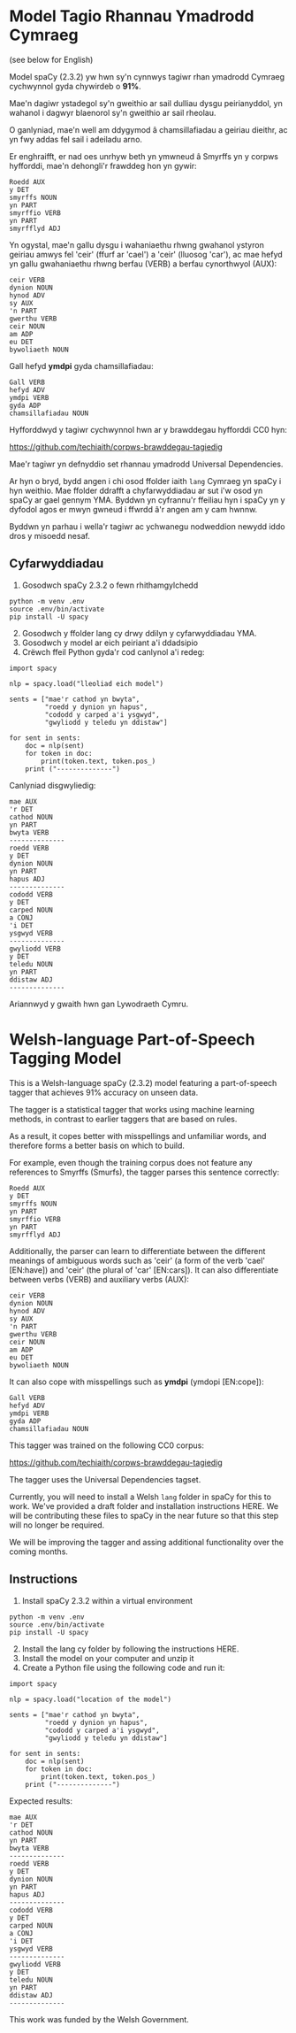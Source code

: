 # Model Tagio Rhannau Ymadrodd Cymraeg

(see below for English)

Model spaCy (2.3.2) yw hwn sy'n cynnwys tagiwr rhan ymadrodd Cymraeg cychwynnol gyda chywirdeb o **91%**.

Mae'n dagiwr ystadegol sy'n gweithio ar sail dulliau dysgu peirianyddol, yn wahanol i dagwyr blaenorol sy'n gweithio ar sail rheolau.

O ganlyniad, mae'n well am ddygymod â chamsillafiadau a geiriau dieithr, ac yn fwy addas fel sail i adeiladu arno.

Er enghraifft, er nad oes unrhyw beth yn ymwneud â Smyrffs yn y corpws hyfforddi, mae'n dehongli'r frawddeg hon yn gywir:

```
Roedd AUX
y DET
smyrffs NOUN
yn PART
smyrffio VERB
yn PART
smyrfflyd ADJ
```

Yn ogystal, mae'n gallu dysgu i wahaniaethu rhwng gwahanol ystyron geiriau amwys fel 'ceir' (ffurf ar 'cael') a 'ceir' (lluosog 'car'), ac mae hefyd yn gallu gwahaniaethu rhwng berfau (VERB) a berfau cynorthwyol (AUX):

```
ceir VERB
dynion NOUN
hynod ADV
sy AUX
'n PART
gwerthu VERB
ceir NOUN
am ADP
eu DET
bywoliaeth NOUN
```


Gall hefyd **ymdpi** gyda chamsillafiadau:

```
Gall VERB
hefyd ADV
ymdpi VERB
gyda ADP
chamsillafiadau NOUN
```

Hyfforddwyd y tagiwr cychwynnol hwn ar y brawddegau hyfforddi CC0 hyn:

https://github.com/techiaith/corpws-brawddegau-tagiedig

Mae'r tagiwr yn defnyddio set rhannau ymadrodd Universal Dependencies. 

Ar hyn o bryd, bydd angen i chi osod ffolder iaith `lang` Cymraeg yn spaCy i hyn weithio. Mae ffolder ddrafft a chyfarwyddiadau ar sut i'w osod yn spaCy ar gael gennym YMA. Byddwn yn cyfrannu'r ffeiliau hyn i spaCy yn y dyfodol agos er mwyn gwneud i ffwrdd â'r angen am y cam hwnnw.

Byddwn yn parhau i wella'r tagiwr ac ychwanegu nodweddion newydd iddo dros y misoedd nesaf.

## Cyfarwyddiadau

1. Gosodwch spaCy 2.3.2 o fewn rhithamgylchedd

```
python -m venv .env
source .env/bin/activate
pip install -U spacy
```

2. Gosodwch y ffolder lang cy drwy ddilyn y cyfarwyddiadau YMA.
3. Gosodwch y model ar eich peiriant a'i ddadsipio
4. Crëwch ffeil Python gyda'r cod canlynol a'i redeg:

```
import spacy

nlp = spacy.load("lleoliad eich model")

sents = ["mae'r cathod yn bwyta",
         "roedd y dynion yn hapus",
         "cododd y carped a'i ysgwyd",
         "gwyliodd y teledu yn ddistaw"]

for sent in sents:
    doc = nlp(sent)
    for token in doc:
        print(token.text, token.pos_)
    print ("--------------")
```

Canlyniad disgwyliedig:

```
mae AUX
'r DET
cathod NOUN
yn PART
bwyta VERB
--------------
roedd VERB
y DET
dynion NOUN
yn PART
hapus ADJ
--------------
cododd VERB
y DET
carped NOUN
a CONJ
'i DET
ysgwyd VERB
--------------
gwyliodd VERB
y DET
teledu NOUN
yn PART
ddistaw ADJ
--------------
```

Ariannwyd y gwaith hwn gan Lywodraeth Cymru.

# Welsh-language Part-of-Speech Tagging Model

This is a Welsh-language spaCy (2.3.2) model featuring a part-of-speech tagger that achieves 91% accuracy on unseen data. 

The tagger is a statistical tagger that works using machine learning methods, in contrast to earlier taggers that are based on rules.

As a result, it copes better with misspellings and unfamiliar words, and therefore forms a better basis on which to build.

For example, even though the training corpus does not feature any references to Smyrffs (Smurfs), the tagger parses this sentence correctly:

```
Roedd AUX
y DET
smyrffs NOUN
yn PART
smyrffio VERB
yn PART
smyrfflyd ADJ
```

Additionally, the parser can learn to differentiate between the different meanings of ambiguous words such as 'ceir' (a form of the verb 'cael' [EN:have]) and 'ceir' (the plural of 'car' [EN:cars]). It can also differentiate between verbs (VERB) and auxiliary verbs (AUX):

```
ceir VERB
dynion NOUN
hynod ADV
sy AUX
'n PART
gwerthu VERB
ceir NOUN
am ADP
eu DET
bywoliaeth NOUN
```

It can also cope with misspellings such as **ymdpi** (ymdopi [EN:cope]):

```
Gall VERB
hefyd ADV
ymdpi VERB
gyda ADP
chamsillafiadau NOUN
```

This tagger was trained on the following CC0 corpus:

https://github.com/techiaith/corpws-brawddegau-tagiedig

The tagger uses the Universal Dependencies tagset. 

Currently, you will need to install a Welsh `lang` folder in spaCy for this to work. We've provided a draft folder and installation instructions HERE. We will be contributing these files to spaCy in the near future so that this step will no longer be required.

We will be improving the tagger and assing additional functionality over the coming months.

## Instructions

1. Install spaCy 2.3.2 within a virtual environment

```
python -m venv .env
source .env/bin/activate
pip install -U spacy
```

2. Install the lang cy folder by following the instructions HERE.
3. Install the model on your computer and unzip it
4. Create a Python file using the following code and run it:

```
import spacy

nlp = spacy.load("location of the model")

sents = ["mae'r cathod yn bwyta",
         "roedd y dynion yn hapus",
         "cododd y carped a'i ysgwyd",
         "gwyliodd y teledu yn ddistaw"]

for sent in sents:
    doc = nlp(sent)
    for token in doc:
        print(token.text, token.pos_)
    print ("--------------")
```

Expected results:

```
mae AUX
'r DET
cathod NOUN
yn PART
bwyta VERB
--------------
roedd VERB
y DET
dynion NOUN
yn PART
hapus ADJ
--------------
cododd VERB
y DET
carped NOUN
a CONJ
'i DET
ysgwyd VERB
--------------
gwyliodd VERB
y DET
teledu NOUN
yn PART
ddistaw ADJ
--------------
```

This work was funded by the Welsh Government.
